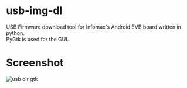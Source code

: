 # usb-img-dl
USB Firmware download tool for Infomax's Android EVB board written in python.  
PyGtk is used for the GUI.

# Screenshot
![usb dlr gtk](../../raw/usbdlr-rel1-gtk/docs/usb_dlr_win.png)
